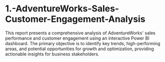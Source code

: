 # 1.-AdventureWorks-Sales-Customer-Engagement-Analysis
This report presents a comprehensive analysis of AdventureWorks' sales performance and customer engagement using an interactive Power BI dashboard. The primary objective is to identify key trends, high-performing areas, and potential opportunities for growth and optimization, providing actionable insights for business stakeholders.
